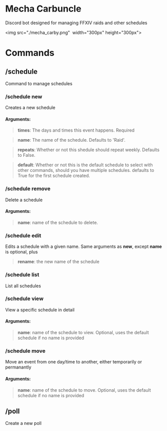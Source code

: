 # Mecha Carbuncle
Discord bot designed for managing FFXIV raids and other schedules

<img src="./mecha_carby.png"  width="300px" height="300px">

# Commands

## **/schedule**
Command to manage schedules

### /schedule **new**
Creates a new schedule

#### **Arguments**:
> **times**: The days and times this event happens. Required

> **name**: The name of the schedule. Defaults to 'Raid'.

> **repeats**: Whether or not this shedule should repeat weekly. Defaults to False.

> **default**: Whether or not this is the default schedule to select with other commands, should you have multiple schedules.
defaults to True for the first schedule created.

### /schedule **remove**
Delete a schedule

#### **Arguments**:
> **name**: name of the schedule to delete.

### /schedule **edit**
Edits a schedule with a given name. Same arguments as **new**, except **name** is optional, plus
> **rename**: the new name of the schedule

### /schedule **list**
List all schedules

### /schedule **view**
View a specific schedule in detail

#### **Arguments**:
> **name**: name of the schedule to view. Optional, uses the default schedule if no name is provided

### /schedule **move**
Move an event from one day/time to another, either temporarily or permanantly

#### **Arguments**:
> **name**: name of the schedule to move. Optional, uses the default schedule if no name is provided

## **/poll**
Create a new poll
